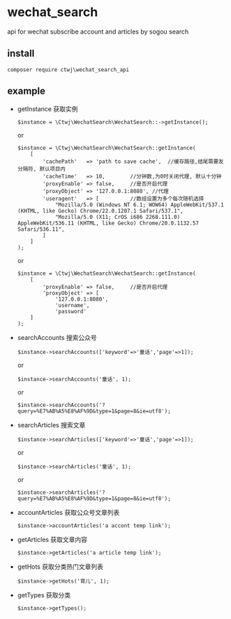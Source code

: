 # wechat_search
api for wechat subscribe account and articles by sogou search

## install

```
composer require ctwj\wechat_search_api
```


## example
- getInstance 获取实例
    ```
    $instance = \Ctwj\WechatSearch\WechatSearch::->getInstance();
    ```
    or
    ```
    $instance = \Ctwj\WechatSearch\WechatSearch::getInstance(
        [
            'cachePath'   => 'path to save cache',  //缓存路径,结尾需要友分隔符, 默认项目内
            'cacheTime'   => 10,        //分钟数,为0时关闭代理, 默认十分钟
            'proxyEnable' => false,     //是否开启代理
            'proxyObject' => '127.0.0.1:8080', //代理     
            'useragent'   => [          //数组设置为多个每次随机选择
                "Mozilla/5.0 (Windows NT 6.1; WOW64) AppleWebKit/537.1 (KHTML, like Gecko) Chrome/22.0.1207.1 Safari/537.1",
                "Mozilla/5.0 (X11; CrOS i686 2268.111.0) AppleWebKit/536.11 (KHTML, like Gecko) Chrome/20.0.1132.57 Safari/536.11",
            ]
        ]
    );
    ```
    or 
    ```
    $instance = \Ctwj\WechatSearch\WechatSearch::getInstance(
        [
            'proxyEnable' => false,     //是否开启代理
            'proxyObject' => [
                '127.0.0.1:8080',
                'username',
                'password'
        ]     
    );
    ```

- searchAccounts 搜索公众号
    ```
    $instance->searchAccounts(['keyword'=>'童话','page'=>1]);
    ``` 
    or
    ```
    $instance->searchAccounts('童话', 1);
    ```
    or
    ```
    $instance->searchAccounts('?query=%E7%AB%A5%E8%AF%9D&type=1&page=8&ie=utf8');
    ```
- searchArticles 搜索文章
    ```
    $instance->searchArticles(['keyword'=>'童话','page'=>1]);
    ``` 
    or
    ```
    $instance->searchArticles('童话', 1);
    ```
    or
    ```
    $instance->searchArticles('?query=%E7%AB%A5%E8%AF%9D&type=1&page=8&ie=utf8');
    ```
- accountArticles 获取公众号文章列表
    ```
    $instance->accountArticles('a accont temp link');
    ```
- getArticles  获取文章内容
    ```
    $instance->getArticles('a article temp link');
    ```
- getHots   获取分类热门文章列表
    ```
    $instance->getHots('育儿', 1);
    ```      
- getTypes   获取分类
    ```
    $instance->getTypes();
    ```        